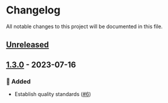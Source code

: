 # Changelog

All notable changes to this project will be documented in this file.

## [Unreleased](https://github.com/figuren-theater/project_urlname/compare/1.3.0...HEAD)

## [1.3.0](https://github.com/figuren-theater/project_urlname/compare/1.2.0...1.3.0) - 2023-07-16

### 🚀 Added

- Establish quality standards ([#6](https://github.com/figuren-theater/install.php/pull/6))
